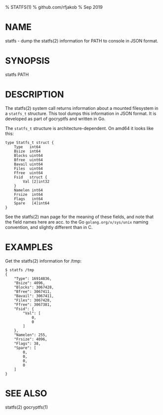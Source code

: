 % STATFS(1)
% github.com/rfjakob
% Sep 2019

NAME
====

statfs - dump the statfs(2) information for PATH to console in JSON format.

SYNOPSIS
========

statfs PATH

DESCRIPTION
===========

The statfs(2) system call returns information about a mounted filesystem
in a `statfs_t` structure. This tool dumps this information in JSON format.
It is developed as part of gocryptfs and written in Go.

The `statfs_t` structure is architecture-dependent. On amd64 it looks like this:

```
type Statfs_t struct {
	Type   int64
	Bsize  int64
	Blocks uint64
	Bfree  uint64
	Bavail uint64
	Files  uint64
	Ffree  uint64
	Fsid   struct {
		Val [2]int32
	}
	Namelen int64
	Frsize  int64
	Flags   int64
	Spare   [4]int64
}
```

See the statfs(2) man page for the meaning of these fields, and note
that the field names here are acc. to the Go `golang.org/x/sys/unix`
naming convention, and slightly different than in C.

EXAMPLES
========

Get the statfs(2) information for /tmp:

```
$ statfs /tmp
{
	"Type": 16914836,
	"Bsize": 4096,
	"Blocks": 3067428,
	"Bfree": 3067411,
	"Bavail": 3067411,
	"Files": 3067428,
	"Ffree": 3067381,
	"Fsid": {
		"Val": [
			0,
			0
		]
	},
	"Namelen": 255,
	"Frsize": 4096,
	"Flags": 38,
	"Spare": [
		0,
		0,
		0,
		0
	]
}
```

SEE ALSO
========
statfs(2) gocryptfs(1)
